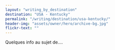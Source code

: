 ```yaml
---
layout: "writing_by_destination"
destination: "USA - Kentucky"
permalink: "/writing/destination/usa-kentucky/"
header-img: "assets/owner/hero/archive-bg.jpg"
flickr-text: ""
---
```


Quelques info au sujet de....